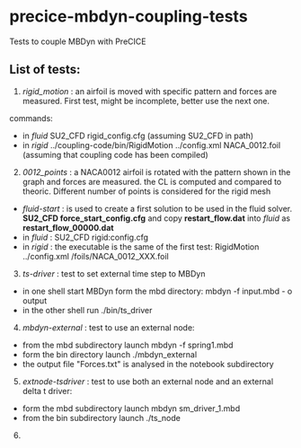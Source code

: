 # precice-mbdyn-coupling-tests
Tests to couple MBDyn with PreCICE

## List of tests:

1) *rigid_motion* : an airfoil is moved with specific pattern and forces are measured. First test, might be incomplete, better use the next one.

commands:
- in *fluid* SU2_CFD rigid_config.cfg   (assuming SU2_CFD in path)
- in *rigid* ../coupling-code/bin/RigidMotion ../config.xml NACA_0012.foil  (assuming that coupling code has been compiled)

2) *0012_points* : a NACA0012 airfoil is rotated with the pattern shown in the graph and forces are measured. the CL is computed and compared to theoric. Different number of points is considered for the rigid mesh

- *fluid-start* : is used to create a first solution to be used in the fluid solver. **SU2_CFD force_start_config.cfg** and copy **restart_flow.dat** into *fluid* as **restart_flow_00000.dat**
- in *fluid* :  SU2_CFD rigid:config.cfg 
- in *rigid* :  the executable is the same of the first test: RigidMotion ../config.xml /foils/NACA_0012_XXX.foil

3) *ts-driver* : test to set external time step to MBDyn

- in one shell start MBDyn form the mbd directory: mbdyn -f input.mbd - o output
- in the other shell run ./bin/ts_driver

4) *mbdyn-external* : test to use an external node:

- from the mbd subdirectory launch mbdyn -f spring1.mbd
- form the bin directory launch ./mbdyn_external
- the output file "Forces.txt" is analysed in the notebook subdirectory

5) *extnode-tsdriver* : test to use both an external node and an external delta t driver:

- form the mbd subdirectory launch mbdyn sm_driver_1.mbd
- from the bin subdirectory launch ./ts_node


6) 